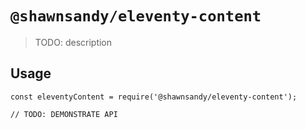 # `@shawnsandy/eleventy-content`

> TODO: description

## Usage

```
const eleventyContent = require('@shawnsandy/eleventy-content');

// TODO: DEMONSTRATE API
```
